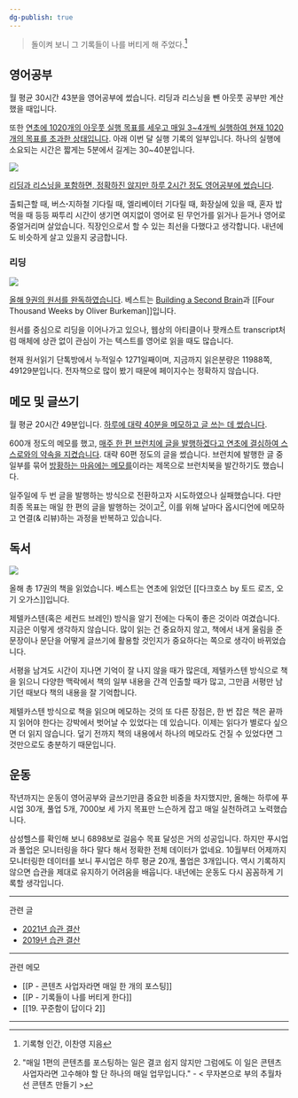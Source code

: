 ```yaml
---
dg-publish: true
---
```


>돌이켜 보니 그 기록들이 나를 버티게 해 주었다.[^1]

## 영어공부

월 평균 30시간 43분을 영어공부에 썼습니다. 리딩과 리스닝을 뺀 아웃풋 공부만 계산했을 때입니다. 

또한 <u>연초에 1020개의 아웃풋 실행 목표를 세우고 매일 3~4개씩 실행하여 현재 1020개의 목표를 초과한 상태입니다</u>. 아래 이번 달 실행 기록의 일부입니다. 하나의 실행에 소요되는 시간은 짧게는 5분에서 길게는 30~40분입니다.

![](https://i.imgur.com/vWbtsoa.png)

<u>리딩과 리스닝을 포함하면, 정확하진 않지만 하루 2시간 정도 영어공부에 썼습니다</u>. 

출퇴근할 때, 버스ꞏ지하철 기다릴 때, 엘리베이터 기다릴 때, 화장실에 있을 때, 혼자 밥 먹을 때 등등 짜투리 시간이 생기면 여지없이 영어로 된 무언가를 읽거나 듣거나 영어로 중얼거리며 살았습니다. 직장인으로서 할 수 있는 최선을 다했다고 생각합니다. 내년에도 비슷하게 살고 있을지 궁금합니다.

### 리딩

![](https://i.imgur.com/2yC2bIb.png)

<u>올해 9권의 원서를 완독하였습니다</u>. 베스트는 [Building a Second Brain](https://slowdive14.tistory.com/1299878)과 [[Four Thousand Weeks by Oliver Burkeman]]입니다. 

원서를 중심으로 리딩을 이어나가고 있으나, 웹상의 아티클이나 팟캐스트 transcript처럼 매체에 상관 없이 관심이 가는 텍스트를 영어로 읽을 때도 많습니다. 

현재 원서읽기 단톡방에서 누적일수 1271일째이며, 지금까지 읽은분량은 11988쪽, 49129분입니다. 전자책으로 많이 봤기 때문에 페이지수는 정확하지 않습니다.

## 메모 및 글쓰기

월 평균 20시간 49분입니다. <u>하루에 대략 40분을 메모하고 글 쓰는 데 썼습니다</u>. 

600개 정도의 메모를 했고, <u>매주 한 편 브런치에 글을 발행하겠다고 연초에 결심하여 스스로와의 약속을 지켰습니다</u>. 대략 60편 정도의 글을 썼습니다. 브런치에 발행한 글 중 일부를 묶어 [방황하는 마음에는 메모를](https://brunch.co.kr/brunchbook/memo)이라는 제목으로 브런치북을 발간하기도 했습니다. 

일주일에 두 번 글을 발행하는 방식으로 전환하고자 시도하였으나 실패했습니다. 다만 최종 목표는 매일 한 편의 글을 발행하는 것이고[^2], 이를 위해 날마다 옵시디언에 메모하고 연결(& 리뷰)하는 과정을 반복하고 있습니다. 

## 독서

![](https://i.imgur.com/FnEaVrv.png)

올해 총 17권의 책을 읽었습니다. 베스트는 연초에 읽었던 [[다크호스 by 토드 로즈, 오기 오가스]]입니다. 

제텔카스텐(혹은 세컨드 브레인) 방식을 알기 전에는 다독이 좋은 것이라 여겼습니다. 지금은 이렇게 생각하지 않습니다. 많이 읽는 건 중요하지 않고, 책에서 내게 울림을 준 문장이나 문단을 어떻게 글쓰기에 활용할 것인지가 중요하다는 쪽으로 생각이 바뀌었습니다. 

서평을 남겨도 시간이 지나면 기억이 잘 나지 않을 때가 많은데, 제텔카스텐 방식으로 책을 읽으니 다양한 맥락에서 책의 일부 내용을 간격 인출할 때가 많고, 그만큼 서평만 남기던 때보다 책의 내용을 잘 기억합니다. 

제텔카스텐 방식으로 책을 읽으며 메모하는 것의 또 다른 장점은, 한 번 잡은 책은 끝까지 읽어야 한다는 강박에서 벗어날 수 있었다는 데 있습니다. 이제는 읽다가 별로다 싶으면 더 읽지 않습니다. 덮기 전까지 책의 내용에서 하나의 메모라도 건질 수 있었다면 그것만으로도 충분하기 때문입니다.

## 운동

작년까지는 운동이 영어공부와 글쓰기만큼 중요한 비중을 차지했지만, 올해는 하루에 푸시업 30개, 풀업 5개, 7000보 세 가지 목표만 느슨하게 잡고 매일 실천하려고 노력했습니다. 

삼성헬스를 확인해 보니 6898보로 걸음수 목표 달성은 거의 성공입니다. 하지만 푸시업과 풀업은 모니터링을 하다 말다 해서 정확한 전체 데이터가 없네요. 10월부터 어제까지 모니터링한 데이터를 보니 푸시업은 하루 평균 20개, 풀업은 3개입니다. 역시 기록하지 않으면 습관을 제대로 유지하기 어려움을 배웁니다. 내년에는 운동도 다시 꼼꼼하게 기록할 생각입니다.

---

관련 글
- [2021년 습관 결산](https://slowdive14.tistory.com/1299723)
- [2019년 습관 결산](https://slowdive14.tistory.com/1299109)

---

관련 메모
- [[P - 콘텐츠 사업자라면 매일 한 개의 포스팅]]
- [[P - 기록들이 나를 버티게 한다]]
- [[19. 꾸준함이 답이다 2]]

---
[^1]: 기록형 인간, 이찬영 지음
[^2]: "매일 1편의 콘텐츠를 포스팅하는 일은 결코 쉽지 않지만 그럼에도 이 일은 콘텐츠사업자라면 고수해야 할 단 하나의 매일 업무입니다." - < 무자본으로 부의 추월차선 콘텐츠 만들기 >

